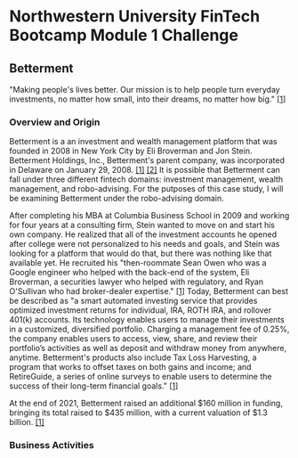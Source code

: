 # Northwestern University FinTech Bootcamp Module 1 Challenge

## Betterment

"Making people's
lives better. Our mission is to help people turn everyday investments, no matter how small, into their dreams, no matter how big." [[1](https://www.betterment.com/about)]

### Overview and Origin

Betterment is a an investment and wealth management platform that was founded in 2008 in New York City by Eli Broverman and Jon Stein. Betterment Holdings, Inc., Betterment's parent company, was incorporated in Delaware on January 29, 2008. [[1]](https://icis.corp.delaware.gov/Ecorp/EntitySearch/NameSearch.aspx) [[2]](https://sec.report/CIK/0001633901) It is possible that Betterment can fall under three different fintech domains: investment management, wealth management, and robo-advising. For the putposes of this case study, I will be examining Betterment under the robo-advising domain.

After completing his MBA at Columbia Business School in 2009 and working for four years at a consulting firm, Stein wanted to move on and start his own company. He realized that all of the investment accounts he opened after college were not personalized to his needs and goals, and Stein was looking for a platform that would do that, but there was nothing like that available yet. He recruited his "then-roommate Sean Owen who was a Google engineer who helped with the back-end of the system, Eli Broverman, a securities lawyer who helped with regulatory, and Ryan O'Sullivan who had broker-dealer expertise." [[1](https://www.forbes.com/sites/petercohan/2017/04/26/growing-at-300-to-8-5-billion-betterment-offers-fee-tax-edge/?sh=29d470b73ff3)] Today, Betterment can best be described as "a smart automated investing service that provides optimized investment returns for individual, IRA, ROTH IRA, and rollover 401(k) accounts. Its technology enables users to manage their investments in a customized, diversified portfolio. Charging a management fee of 0.25%, the company enables users to access, view, share, and review their portfolio’s activities as well as deposit and withdraw money from anywhere, anytime. Betterment's products also include Tax Loss Harvesting, a program that works to offset taxes on both gains and income; and RetireGuide, a series of online surveys to enable users to determine the success of their long-term financial goals." [[1](https://www.crunchbase.com/organization/betterment)]

At the end of 2021, Betterment raised an additional $160 million in funding, bringing its total raised to $435 million, with a current valuation of $1.3 billion. [[1]](https://www.cbinsights.com/research/betterment-series-f-funding/)

### Business Activities



